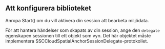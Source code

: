 ## <a name="setting-up-the-library"></a>Att konfigurera biblioteket

Anropa Start() om du vill aktivera din session att bearbeta miljödata.

För att hantera händelser som skapats av din session, ange den `delegate` egenskapen sessionen till ett objekt som vyn. Det här objektet måste implementera SSCCloudSpatialAnchorSessionDelegate-protokollet.
